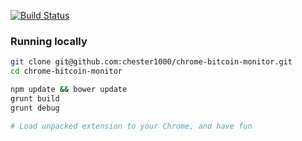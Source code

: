 [![Build Status](https://travis-ci.org/chester1000/chrome-bitcoin-monitor.svg)](https://travis-ci.org/chester1000/chrome-bitcoin-monitor)

### Running locally

```bash
git clone git@github.com:chester1000/chrome-bitcoin-monitor.git
cd chrome-bitcoin-monitor

npm update && bower update
grunt build
grunt debug

# Load unpacked extension to your Chrome, and have fun
```
